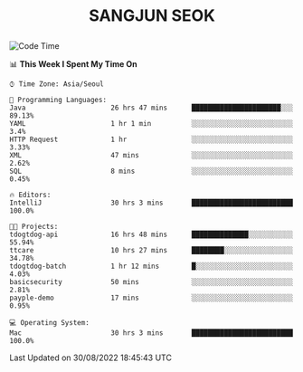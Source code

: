 <h1>
 <p align="center">
   SANGJUN SEOK
 </p>
</h1>

<!--START_SECTION:waka-->
![Code Time](http://img.shields.io/badge/Code%20Time-1%2C758%20hrs%201%20min-blue)

📊 **This Week I Spent My Time On** 

```text
⌚︎ Time Zone: Asia/Seoul

💬 Programming Languages: 
Java                     26 hrs 47 mins      ██████████████████████░░░   89.13% 
YAML                     1 hr 1 min          ░░░░░░░░░░░░░░░░░░░░░░░░░   3.4% 
HTTP Request             1 hr                ░░░░░░░░░░░░░░░░░░░░░░░░░   3.33% 
XML                      47 mins             ░░░░░░░░░░░░░░░░░░░░░░░░░   2.62% 
SQL                      8 mins              ░░░░░░░░░░░░░░░░░░░░░░░░░   0.45%

🔥 Editors: 
IntelliJ                 30 hrs 3 mins       █████████████████████████   100.0%

🐱‍💻 Projects: 
tdogtdog-api             16 hrs 48 mins      ██████████████░░░░░░░░░░░   55.94% 
ttcare                   10 hrs 27 mins      ████████░░░░░░░░░░░░░░░░░   34.78% 
tdogtdog-batch           1 hr 12 mins        █░░░░░░░░░░░░░░░░░░░░░░░░   4.03% 
basicsecurity            50 mins             ░░░░░░░░░░░░░░░░░░░░░░░░░   2.81% 
payple-demo              17 mins             ░░░░░░░░░░░░░░░░░░░░░░░░░   0.95%

💻 Operating System: 
Mac                      30 hrs 3 mins       █████████████████████████   100.0%

```


 Last Updated on 30/08/2022 18:45:43 UTC
<!--END_SECTION:waka-->
